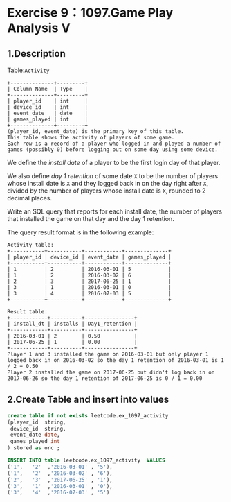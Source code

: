 # Exercise 9：1097.Game Play Analysis V

## 1.Description

Table:`Activity`

```
+--------------+---------+
| Column Name  | Type    |
+--------------+---------+
| player_id    | int     |
| device_id    | int     |
| event_date   | date    |
| games_played | int     |
+--------------+---------+
(player_id, event_date) is the primary key of this table.
This table shows the activity of players of some game.
Each row is a record of a player who logged in and played a number of games (possibly 0) before logging out on some day using some device.
```

We define the _install date_ of a player to be the first login day of that player.

We also define _day 1 retention_ of some date `X` to be the number of players whose install date is `X` and they logged back in on the day right after `X`, divided by the number of players whose install date is `X`, rounded to 2 decimal places.

Write an SQL query that reports for each install date, the number of players that installed the game on that day and the day 1 retention.

The query result format is in the following example:

```
Activity table:
+-----------+-----------+------------+--------------+
| player_id | device_id | event_date | games_played |
+-----------+-----------+------------+--------------+
| 1         | 2         | 2016-03-01 | 5            |
| 1         | 2         | 2016-03-02 | 6            |
| 2         | 3         | 2017-06-25 | 1            |
| 3         | 1         | 2016-03-01 | 0            |
| 3         | 4         | 2016-07-03 | 5            |
+-----------+-----------+------------+--------------+

Result table:
+------------+----------+----------------+
| install_dt | installs | Day1_retention |
+------------+----------+----------------+
| 2016-03-01 | 2        | 0.50           |
| 2017-06-25 | 1        | 0.00           |
+------------+----------+----------------+
Player 1 and 3 installed the game on 2016-03-01 but only player 1 logged back in on 2016-03-02 so the day 1 retention of 2016-03-01 is 1 / 2 = 0.50
Player 2 installed the game on 2017-06-25 but didn't log back in on 2017-06-26 so the day 1 retention of 2017-06-25 is 0 / 1 = 0.00
```

## 2.Create Table and insert into values

```sql
create table if not exists leetcode.ex_1097_activity
(player_id	string, 
 device_id	string,	
 event_date date, 
 games_played int
) stored as orc ;

INSERT INTO table leetcode.ex_1097_activity  VALUES
('1',   '2'  ,'2016-03-01' , '5'),
('1',   '2'  ,'2016-03-02' , '6'),
('2',   '3'  ,'2017-06-25' , '1'),
('3',   '1'  ,'2016-03-01' , '0'),
('3',   '4'  ,'2016-07-03' , '5')
```

